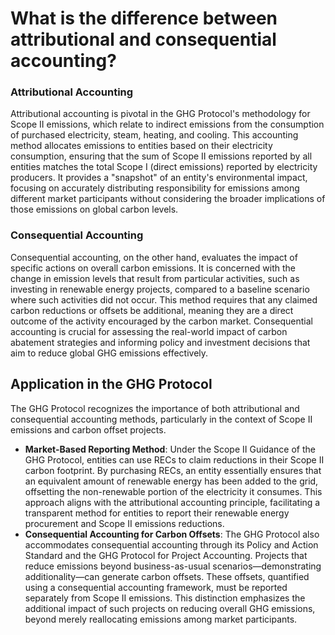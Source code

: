 # What is the difference between attributional and consequential accounting?

### **Attributional Accounting**

Attributional accounting is pivotal in the GHG Protocol's methodology for Scope II emissions, which relate to indirect emissions from the consumption of purchased electricity, steam, heating, and cooling. This accounting method allocates emissions to entities based on their electricity consumption, ensuring that the sum of Scope II emissions reported by all entities matches the total Scope I (direct emissions) reported by electricity producers. It provides a "snapshot" of an entity's environmental impact, focusing on accurately distributing responsibility for emissions among different market participants without considering the broader implications of those emissions on global carbon levels.

### **Consequential Accounting**

Consequential accounting, on the other hand, evaluates the impact of specific actions on overall carbon emissions. It is concerned with the change in emission levels that result from particular activities, such as investing in renewable energy projects, compared to a baseline scenario where such activities did not occur. This method requires that any claimed carbon reductions or offsets be additional, meaning they are a direct outcome of the activity encouraged by the carbon market. Consequential accounting is crucial for assessing the real-world impact of carbon abatement strategies and informing policy and investment decisions that aim to reduce global GHG emissions effectively.

## Application in the GHG Protocol

The GHG Protocol recognizes the importance of both attributional and consequential accounting methods, particularly in the context of Scope II emissions and carbon offset projects.

* **Market-Based Reporting Method**: Under the Scope II Guidance of the GHG Protocol, entities can use RECs to claim reductions in their Scope II carbon footprint. By purchasing RECs, an entity essentially ensures that an equivalent amount of renewable energy has been added to the grid, offsetting the non-renewable portion of the electricity it consumes. This approach aligns with the attributional accounting principle, facilitating a transparent method for entities to report their renewable energy procurement and Scope II emissions reductions.
* **Consequential Accounting for Carbon Offsets**: The GHG Protocol also accommodates consequential accounting through its Policy and Action Standard and the GHG Protocol for Project Accounting. Projects that reduce emissions beyond business-as-usual scenarios—demonstrating additionality—can generate carbon offsets. These offsets, quantified using a consequential accounting framework, must be reported separately from Scope II emissions. This distinction emphasizes the additional impact of such projects on reducing overall GHG emissions, beyond merely reallocating emissions among market participants.
